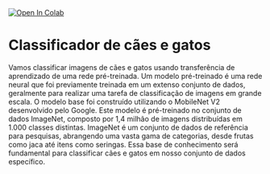 <a target="_blank" href="https://colab.research.google.com/github/Alan-oliveir/classificador-dogs-cats/blob/main/transfer_learning_dogs_cats.ipynb">
  <img src="https://colab.research.google.com/assets/colab-badge.svg" alt="Open In Colab"/>
</a>

# Classificador de cães e gatos

Vamos classificar imagens de cães e gatos usando transferência de aprendizado de uma rede pré-treinada.
Um modelo pré-treinado é uma rede neural que foi previamente treinada em um extenso conjunto de dados, geralmente para realizar uma tarefa de classificação de imagens em grande escala.
O modelo base foi construído utilizando o MobileNet V2 desenvolvido pelo Google. Este modelo é pré-treinado no conjunto de dados ImageNet, composto por 1,4 milhão de imagens distribuídas em 1.000 classes distintas.
ImageNet é um conjunto de dados de referência para pesquisas, abrangendo uma vasta gama de categorias, desde frutas como jaca até itens como seringas. 
Essa base de conhecimento será fundamental para classificar cães e gatos em nosso conjunto de dados específico.
